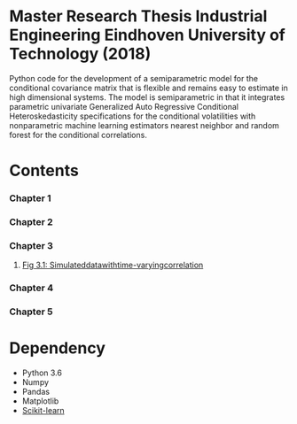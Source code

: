 
# Master Research Thesis Industrial Engineering Eindhoven University of Technology (2018) 

Python code for the development of a semiparametric model for the conditional covariance matrix that is flexible and remains easy to estimate in high dimensional systems. The model is semiparametric in that it integrates parametric univariate Generalized Auto Regressive Conditional Heteroskedasticity specifications for the conditional volatilities with nonparametric machine learning estimators nearest neighbor and random forest for the conditional correlations.

# Contents

### Chapter 1


### Chapter 2

### Chapter 3
1. [Fig 3.1: Simulateddatawithtime-varyingcorrelation](https://raw.githubusercontent.com/pgm8/Master-thesis-industrial-engineering-TUe/LaTex/figures/simulation_assetpaths_with_stochastic_correlations.png)

### Chapter 4

### Chapter 5

# Dependency

* Python 3.6
* Numpy
* Pandas
* Matplotlib
* [Scikit-learn](http://scikit-learn.org/stable/)

